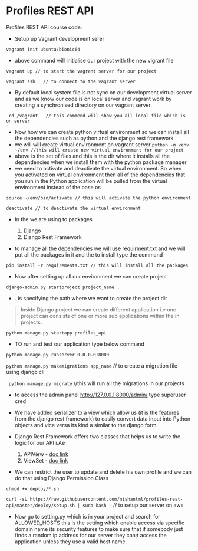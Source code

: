 # Profiles REST API

Profiles REST API course code.

- Setup up Vagrant development serer

`` vagrant init ubuntu/bionic64 ``

- above command will initialise our project with the new vigrant file

``vagrant up // to start the vagrant server for our project  ``

``vagrant ssh   // to connect to the vagrant server ``
- By default local system file is not sync on our development virtual server and as we know our code is on local server and vagrant work by creating a synchronised directory on our vagrant server.


`` cd /vagrant   // this commend will show you all local file which is on server``  

- Now how we can create python virtual environment so we can install all the dependencies such as python and the django rest framework
- we will will create virtual environment on vagrant server
`` python -m venv ~/env //this will create new virtual environment for our project `` 
- above is the set of files and this is the dir where it installs all the dependencies when we install them with the python package manager
- we need to activate and deactivate the virtual environment. So when you activated on virtual environment then all of the dependencies that you run in the Python application will be pulled from the virtual environment instead of the base os

``source ~/env/bin/activate // this will activate the python environment`` 

``deactivate // to deactivate the virtual environment`` 
- In the we are using to packages 
    1. Django
    2. Django Rest Framework

- to manage all the dependencies we will use requirment.txt and we will put all the packages in it and the to install type the command 

``pip install -r requirements.txt // this will install all the packages ``

- Now after setting up all our environment we can create project 

``django-admin.py startproject project_name . ``

- . is specifying the path where we want to create the project dir
> Inside Django project we can create different application i.e one project can consists of one or more sub applications within the in projects.

``python manage.py startapp profiles_api`` 
- TO run and test our application type below command

``python manage.py runserver 0.0.0.0:8000``

``python manage.py makemigrations app_name`` // to create a migration file using django cli

`` python manage.py migrate`` //this will run all the migrations in our projects 

- to access the admin panel http://127.0.0.1:8000/admin/ type superuser cred 

- We have added serializer to a view which allow us (it is the features from the django rest framework) to easily convert data input into Python objects and vice versa its kind a similar to the django form. 

- Django Rest Framework offers two classes that helps us to write the logic for our API i.Ae 
    1. APIView - [doc link](https://www.django-rest-framework.org/api-guide/views/)
    2. ViewSet - [doc link](https://www.django-rest-framework.org/api-guide/viewsets/)
    
- We can restrict the user to update and delete his own profile and we can do that using Django Permission Class 

``chmod +x deploy/*.sh`` 

``curl -sL https://raw.githubusercontent.com/nishantml/profiles-rest-api/master/deploy/setup.sh | sudo bash -`` // to setup our server on aws

- Now go to setting.py which is in your project and search for ALLOWED_HOSTS this is the setting which enable access via
 specific domain name its security features to make sure that if somebody just finds a random ip address for our server
  they can;t access the application unless they use a valid host name.